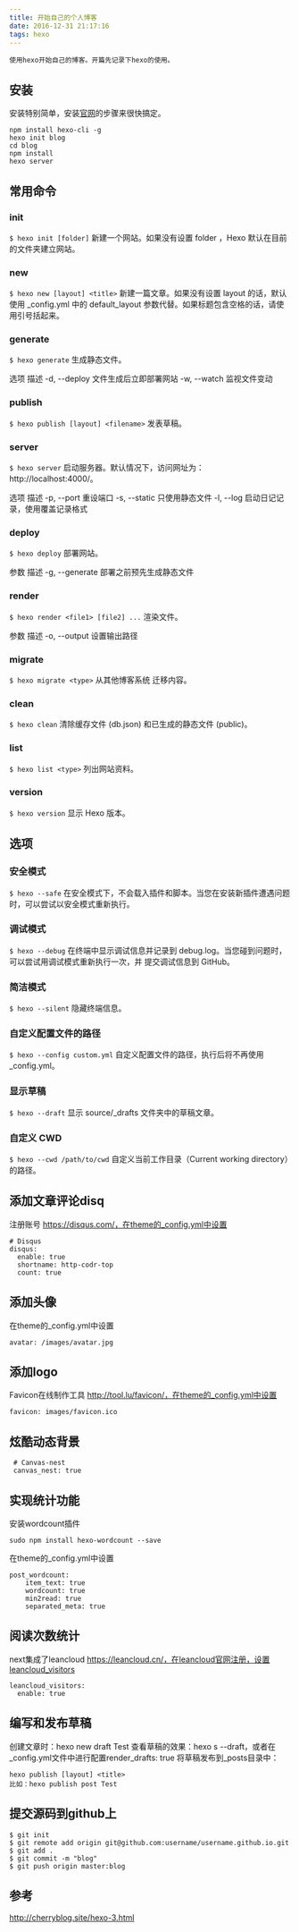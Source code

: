 ```yaml
---
title: 开始自己的个人博客
date: 2016-12-31 21:17:16
tags: hexo
---
```


    使用hexo开始自己的博客。开篇先记录下hexo的使用。
## 安装
安装特别简单，安装[官网](https://hexo.io/zh-cn/)的步骤来很快搞定。
```
npm install hexo-cli -g
hexo init blog
cd blog
npm install
hexo server
```
## 常用命令
### init
``$ hexo init [folder]``
新建一个网站。如果没有设置 folder ，Hexo 默认在目前的文件夹建立网站。

### new
``$ hexo new [layout] <title>``
新建一篇文章。如果没有设置 layout 的话，默认使用 _config.yml 中的 default_layout 参数代替。如果标题包含空格的话，请使用引号括起来。

### generate
``$ hexo generate``
生成静态文件。

选项  描述
-d, --deploy    文件生成后立即部署网站
-w, --watch 监视文件变动
### publish
``$ hexo publish [layout] <filename>``
发表草稿。

### server
``$ hexo server``
启动服务器。默认情况下，访问网址为： http://localhost:4000/。

选项  描述
-p, --port  重设端口
-s, --static    只使用静态文件
-l, --log   启动日记记录，使用覆盖记录格式
### deploy
``$ hexo deploy``
部署网站。

参数  描述
-g, --generate  部署之前预先生成静态文件
### render
``$ hexo render <file1> [file2] ...``
渲染文件。

参数  描述
-o, --output    设置输出路径
### migrate
``$ hexo migrate <type>``
从其他博客系统 迁移内容。

### clean
``$ hexo clean``
清除缓存文件 (db.json) 和已生成的静态文件 (public)。

### list
``$ hexo list <type>``
列出网站资料。

### version
``$ hexo version``
显示 Hexo 版本。

## 选项
### 安全模式
``$ hexo --safe``
在安全模式下，不会载入插件和脚本。当您在安装新插件遭遇问题时，可以尝试以安全模式重新执行。

### 调试模式
``$ hexo --debug``
在终端中显示调试信息并记录到 debug.log。当您碰到问题时，可以尝试用调试模式重新执行一次，并 提交调试信息到 GitHub。

### 简洁模式
``$ hexo --silent``
隐藏终端信息。

### 自定义配置文件的路径
``$ hexo --config custom.yml``
自定义配置文件的路径，执行后将不再使用 _config.yml。

### 显示草稿
``$ hexo --draft``
显示 source/_drafts 文件夹中的草稿文章。

### 自定义 CWD
``$ hexo --cwd /path/to/cwd``
自定义当前工作目录（Current working directory）的路径。

## 添加文章评论disq
注册账号 https://disqus.com/，在theme的_config.yml中设置
```
# Disqus
disqus:
  enable: true
  shortname: http-codr-top
  count: true
```

## 添加头像
在theme的_config.yml中设置
```
avatar: /images/avatar.jpg
```

## 添加logo
Favicon在线制作工具 http://tool.lu/favicon/，在theme的_config.yml中设置

```
favicon: images/favicon.ico
```

## 炫酷动态背景

```
 # Canvas-nest
 canvas_nest: true
```

## 实现统计功能

安装wordcount插件
```
sudo npm install hexo-wordcount --save
```

在theme的_config.yml中设置
```
post_wordcount:
    item_text: true
    wordcount: true
    min2read: true
    separated_meta: true
```

## 阅读次数统计
next集成了leancloud https://leancloud.cn/，在leancloud官网注册，设置leancloud_visitors
```
leancloud_visitors:
  enable: true
```


## 编写和发布草稿
创建文章时：hexo new draft Test
查看草稿的效果：hexo s --draft，或者在 _config.yml文件中进行配置render_drafts: true
将草稿发布到_posts目录中：
```
hexo publish [layout] <title>
比如：hexo publish post Test
```

## 提交源码到github上

```
$ git init
$ git remote add origin git@github.com:username/username.github.io.git
$ git add .
$ git commit -m "blog"
$ git push origin master:blog
```

## 参考
http://cherryblog.site/hexo-3.html

